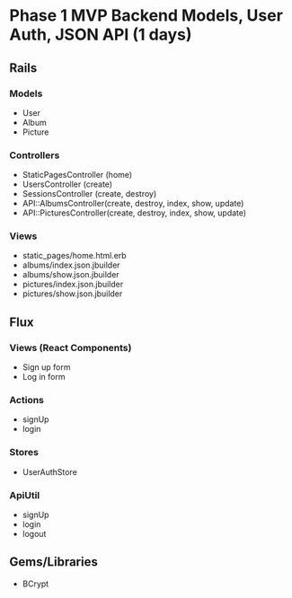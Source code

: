 # Phase 1 MVP Backend Models, User Auth, JSON API (1 days)

## Rails

### Models
* User
* Album
* Picture

### Controllers
* StaticPagesController (home)
* UsersController (create)
* SessionsController (create, destroy)
* API::AlbumsController(create, destroy, index, show, update)
* API::PicturesController(create, destroy, index, show, update)

### Views
* static_pages/home.html.erb
* albums/index.json.jbuilder
* albums/show.json.jbuilder
* pictures/index.json.jbuilder
* pictures/show.json.jbuilder

## Flux
### Views (React Components)
* Sign up form
* Log in form

### Actions
* signUp
* login

### Stores
* UserAuthStore

### ApiUtil
* signUp
* login
* logout

## Gems/Libraries
* BCrypt